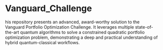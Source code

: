 # Vanguard_Challenge
his repository presents an advanced, award-worthy solution to the Vanguard Portfolio Optimization Challenge. It leverages multiple state-of-the-art quantum algorithms to solve a constrained quadratic portfolio optimization problem, demonstrating a deep and practical understanding of hybrid quantum-classical workflows.
